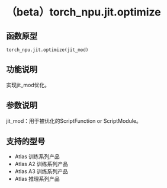 # （beta）torch_npu.jit.optimize

## 函数原型

```
torch_npu.jit.optimize(jit_mod)
```

## 功能说明

实现jit_mod优化。

## 参数说明

jit_mod：用于被优化的ScriptFunction or ScriptModule。

## 支持的型号

- <term>Atlas 训练系列产品</term>
- <term>Atlas A2 训练系列产品</term>
- <term>Atlas A3 训练系列产品</term>
- <term>Atlas 推理系列产品</term>

